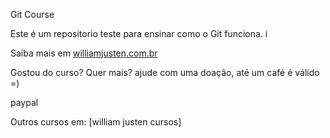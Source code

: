 Git Course

Este é um repositorio teste para ensinar como o Git funciona. i

Saiba mais em [williamjusten.com.br](http://williamjusten.com.br)

Gostou do curso? Quer mais? ajude com uma doação, até um café é válido =)

paypal

Outros cursos em: [william justen cursos]
